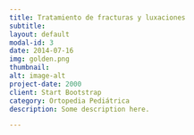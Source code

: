```yaml
---
title: Tratamiento de fracturas y luxaciones
subtitle:
layout: default
modal-id: 3
date: 2014-07-16
img: golden.png
thumbnail:
alt: image-alt
project-date: 2000
client: Start Bootstrap
category: Ortopedia Pediátrica
description: Some description here.

---
```


